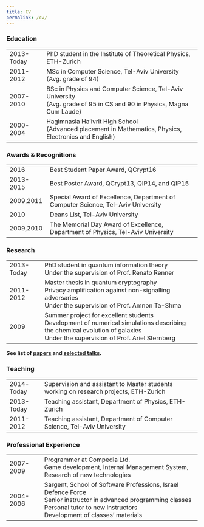 ```yaml
---
title: CV
permalink: /cv/
---
```


### Education 


<table>
<tr>
<td>2013-Today</td>
<td>PhD student in the Institute of Theoretical Physics, ETH-Zurich</td>
</tr>
<tr>
<td>2011-2012</td>
<td>MSc in Computer Science, Tel-Aviv University <br/> (Avg. grade of 94)</td>
</tr>
<tr>
<td>2007-2010</td>
<td>BSc in Physics and Computer Science, Tel-Aviv University <br/> (Avg. grade of 95 in CS and 90 in Physics, Magna Cum Laude) </td>
</tr>
<tr>
<td>2000-2004</td>
<td>Hagimnasia Ha’ivrit High School <br/> (Advanced placement in Mathematics, Physics, Electronics and English) </td>
</tr>
</table>



### Awards & Recognitions
<table>
<tr>
<td>2016</td>
<td>Best Student Paper Award, QCrypt16</td>
</tr>
<tr>
<td>2013-2015</td>
<td>Best Poster Award, QCrypt13, QIP14, and QIP15</td>
</tr>
<tr>
<td>2009,2011</td>
<td>Special Award of Excellence, Department of Computer Science, Tel-Aviv University </td>
</tr>
<tr>
<td>2010</td>
<td>Deans List, Tel-Aviv University </td>
</tr>
<tr>
<td>2009,2010</td>
<td>The Memorial Day Award of Excellence, Department of Physics, Tel-Aviv University </td>
</tr>
</table>

### Research 

<table>
<tr>
<td>2013-Today</td>
<td>PhD student in quantum information theory <br/> Under the supervision of Prof. Renato Renner</td>
</tr>
<tr>
<td>2011-2012</td>
<td>Master thesis in quantum cryptography <br/>Privacy amplification against non-signalling adversaries <br/> Under the supervision of Prof. Amnon Ta-Shma</td>
</tr>
<tr>
<td>2009</td>
<td>Summer project for excellent students  <br/> Development of numerical simulations describing the chemical evolution of galaxies <br/> Under the supervision of Prof. Ariel Sternberg </td>
</tr>
</table>

**See list of [papers](/research/) and [selected talks](/talks/).**

### Teaching

<table>
<tr>
<td>2014-Today</td>
<td>Supervision and assistant to Master students working on research projects, ETH-Zurich</td>
</tr>
<tr>
<td>2013-Today</td>
<td>Teaching assistant, Department of Physics, ETH-Zurich</td>
</tr>
<tr>
<td>2011-2012</td>
<td>Teaching assistant, Department of Computer Science, Tel-Aviv University </td>
</tr>
</table>



### Professional Experience

<table>
<tr>
<td>2007-2009</td>
<td>Programmer at Compedia Ltd. <br/> Game development, Internal Management System, Research of new technologies</td>
</tr>
<tr>
<td>2004-2006</td>
<td>Sargent, School of Software Professions, Israel Defence Force<br/>Senior instructor in advanced programming classes<br/>Personal tutor to new instructors<br/>Development of classes’ materials</td>
</tr>
</table>
